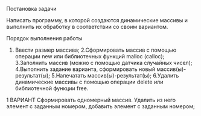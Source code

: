 Постановка задачи

Написать программу, в которой создаются динамические
массивы и выполнить их обработку в соответствии со своим
вариантом.

Порядок выполнения работы
1. Ввести размер массива;
2.Сформировать массив с помощью операции new или библиотечных функций malloc (calloc);
3.Заполнить массив (можно с помощью датчика случайных чисел);
4.Выполнить задание варианта, сформировать новый массив(ы)-результат(ы);
5.Напечатать массив(ы)-результат(ы);
6.Удалить динамические массивы с помощью операции delete или библиотечной функции free.

1 ВАРИАНТ
Сформировать одномерный массив. Удалить из него элемент
с заданным номером, добавить элемент с заданным
номером;
